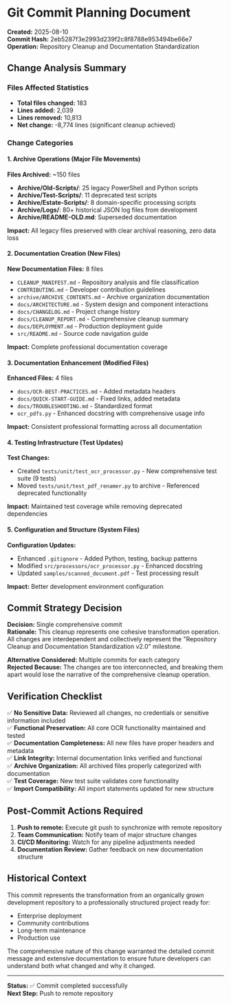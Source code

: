 # Git Commit Planning Document

**Created:** 2025-08-10  
**Commit Hash:** 2eb5287f3e2993d239f2c8f8788e953494be66e7  
**Operation:** Repository Cleanup and Documentation Standardization  

## Change Analysis Summary

### Files Affected Statistics
- **Total files changed:** 183
- **Lines added:** 2,039 
- **Lines removed:** 10,813
- **Net change:** -8,774 lines (significant cleanup achieved)

### Change Categories

#### 1. Archive Operations (Major File Movements)
**Files Archived:** ~150 files
- **Archive/Old-Scripts/**: 25 legacy PowerShell and Python scripts
- **Archive/Test-Scripts/**: 11 deprecated test scripts  
- **Archive/Estate-Scripts/**: 8 domain-specific processing scripts
- **Archive/Logs/**: 80+ historical JSON log files from development
- **Archive/README-OLD.md**: Superseded documentation

**Impact:** All legacy files preserved with clear archival reasoning, zero data loss

#### 2. Documentation Creation (New Files)
**New Documentation Files:** 8 files
- `CLEANUP_MANIFEST.md` - Repository analysis and file classification
- `CONTRIBUTING.md` - Developer contribution guidelines
- `archive/ARCHIVE_CONTENTS.md` - Archive organization documentation
- `docs/ARCHITECTURE.md` - System design and component interactions
- `docs/CHANGELOG.md` - Project change history
- `docs/CLEANUP_REPORT.md` - Comprehensive cleanup summary
- `docs/DEPLOYMENT.md` - Production deployment guide
- `src/README.md` - Source code navigation guide

**Impact:** Complete professional documentation coverage

#### 3. Documentation Enhancement (Modified Files)
**Enhanced Files:** 4 files
- `docs/OCR-BEST-PRACTICES.md` - Added metadata headers
- `docs/QUICK-START-GUIDE.md` - Fixed links, added metadata
- `docs/TROUBLESHOOTING.md` - Standardized format
- `ocr_pdfs.py` - Enhanced docstring with comprehensive usage info

**Impact:** Consistent professional formatting across all documentation

#### 4. Testing Infrastructure (Test Updates)
**Test Changes:**
- Created `tests/unit/test_ocr_processor.py` - New comprehensive test suite (9 tests)
- Moved `tests/unit/test_pdf_renamer.py` to archive - Referenced deprecated functionality

**Impact:** Maintained test coverage while removing deprecated dependencies

#### 5. Configuration and Structure (System Files)
**Configuration Updates:**
- Enhanced `.gitignore` - Added Python, testing, backup patterns
- Modified `src/processors/ocr_processor.py` - Enhanced docstring
- Updated `samples/scanned_document.pdf` - Test processing result

**Impact:** Better development environment configuration

## Commit Strategy Decision

**Decision:** Single comprehensive commit  
**Rationale:** This cleanup represents one cohesive transformation operation. All changes are interdependent and collectively represent the "Repository Cleanup and Documentation Standardization v2.0" milestone.

**Alternative Considered:** Multiple commits for each category  
**Rejected Because:** The changes are too interconnected, and breaking them apart would lose the narrative of the comprehensive cleanup operation.

## Verification Checklist

✅ **No Sensitive Data:** Reviewed all changes, no credentials or sensitive information included  
✅ **Functional Preservation:** All core OCR functionality maintained and tested  
✅ **Documentation Completeness:** All new files have proper headers and metadata  
✅ **Link Integrity:** Internal documentation links verified and functional  
✅ **Archive Organization:** All archived files properly categorized with documentation  
✅ **Test Coverage:** New test suite validates core functionality  
✅ **Import Compatibility:** All import statements updated for new structure  

## Post-Commit Actions Required

1. **Push to remote:** Execute git push to synchronize with remote repository
2. **Team Communication:** Notify team of major structure changes
3. **CI/CD Monitoring:** Watch for any pipeline adjustments needed
4. **Documentation Review:** Gather feedback on new documentation structure

## Historical Context

This commit represents the transformation from an organically grown development repository to a professionally structured project ready for:
- Enterprise deployment
- Community contributions  
- Long-term maintenance
- Production use

The comprehensive nature of this change warranted the detailed commit message and extensive documentation to ensure future developers can understand both what changed and why it changed.

---
**Status:** ✅ Commit completed successfully  
**Next Step:** Push to remote repository